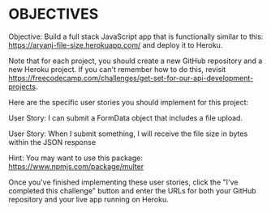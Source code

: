 OBJECTIVES
==========================================================

Objective: Build a full stack JavaScript app that is functionally similar to this: https://aryanj-file-size.herokuapp.com/ and deploy it to Heroku.

Note that for each project, you should create a new GitHub repository and a new Heroku project. If you can't remember how to do this, revisit https://freecodecamp.com/challenges/get-set-for-our-api-development-projects.

Here are the specific user stories you should implement for this project:

User Story: I can submit a FormData object that includes a file upload.

User Story: When I submit something, I will receive the file size in bytes within the JSON response

Hint: You may want to use this package: https://www.npmjs.com/package/multer

Once you've finished implementing these user stories, click the "I've completed this challenge" button and enter the URLs for both your GitHub repository and your live app running on Heroku.

